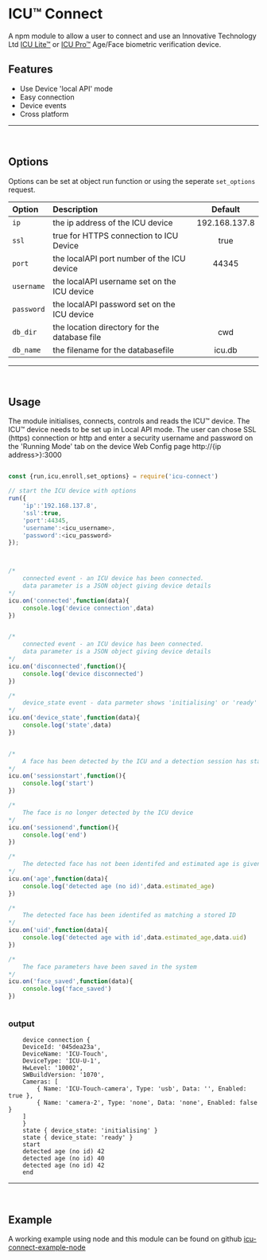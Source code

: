 # ICU™ Connect

A npm module to allow a user to connect and use an Innovative Technology Ltd [ICU Lite™](https://www.intelligent-identification.com/icu-lite) or [ICU Pro™](https://www.intelligent-identification.com/icu-pro) Age/Face biometric verification device.


## Features

- Use Device 'local API' mode
- Easy connection
- Device events
- Cross platform

---

<br />

## Options

Options can be set at object run function or using the seperate `set_options` request.


| Option | Description | Default |
|:------|:-----------|:-------:|
|`ip`|the ip address of the ICU device|192.168.137.8|
|`ssl`|true for HTTPS connection to ICU Device|true|
|`port`|the localAPI port number of the ICU device|44345|
|`username`|the localAPI username set on the ICU device||
|`password`|the localAPI password set on the ICU device||
|`db_dir`|the location directory for the database file|cwd|
|`db_name`|the filename for the databasefile|icu.db|

---

<br />

## Usage

The module initialises, connects, controls and reads the ICU™ device.
The ICU™ device needs to be set up in Local API mode. The user can chose SSL (https) connection or http and enter a security username and password on the 'Running Mode' tab on the device Web Config page http://{ip address>}:3000


```javascript

const {run,icu,enroll,set_options} = require('icu-connect')

// start the ICU device with options
run({
    'ip':'192.168.137.8',
    'ssl':true,
    'port':44345,
    'username':<icu_username>,
    'password':<icu_password>
});



/* 
    connected event - an ICU device has been connected.
    data parameter is a JSON object giving device details
*/ 
icu.on('connected',function(data){
    console.log('device connection',data)
})


/* 
    connected event - an ICU device has been connected.
    data parameter is a JSON object giving device details
*/ 
icu.on('disconnected',function(){
    console.log('device disconnected')
})

/* 
    device_state event - data parmeter shows 'initialising' or 'ready'
*/ 
icu.on('device_state',function(data){
    console.log('state',data)
})


/* 
    A face has been detected by the ICU and a detection session has started
*/ 
icu.on('sessionstart',function(){
    console.log('start')
})

/* 
    The face is no longer detected by the ICU device
*/ 
icu.on('sessionend',function(){
    console.log('end')
})

/* 
    The detected face has not been identifed and estimated age is given
*/ 
icu.on('age',function(data){
    console.log('detected age (no id)',data.estimated_age)
})

/* 
    The detected face has been identifed as matching a stored ID
*/ 
icu.on('uid',function(data){
    console.log('detected age with id',data.estimated_age,data.uid)
})

/* 
    The face parameters have been saved in the system
*/ 
icu.on('face_saved',function(data){
    console.log('face_saved')
})



```
### output
```
    device connection {
    DeviceId: '045dea23a',
    DeviceName: 'ICU-Touch',
    DeviceType: 'ICU-U-1',
    HwLevel: '10002',
    SWBuildVersion: '1070',
    Cameras: [
        { Name: 'ICU-Touch-camera', Type: 'usb', Data: '', Enabled: true },
        { Name: 'camera-2', Type: 'none', Data: 'none', Enabled: false }
    ]
    }
    state { device_state: 'initialising' }
    state { device_state: 'ready' }
    start
    detected age (no id) 42
    detected age (no id) 40
    detected age (no id) 42
    end
```
---

<br />

## Example
A working example using node and this module can be found on github [icu-connect-example-node](https://github.com/inn-tech/icu-connect-example-node.git)

